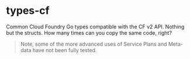 # types-cf

Common Cloud Foundry Go types compatible with the CF v2 API.
Nothing but the structs. How many times can you copy the same code, right?

> Note, some of the more advanced uses of Service Plans and Meta-data have not been fully tested.

